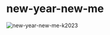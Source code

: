 # new-year-new-me
![new-year-new-me-k2023](https://user-images.githubusercontent.com/76039658/211119827-05afc61d-412f-4df2-be09-528a85752e9e.png)
